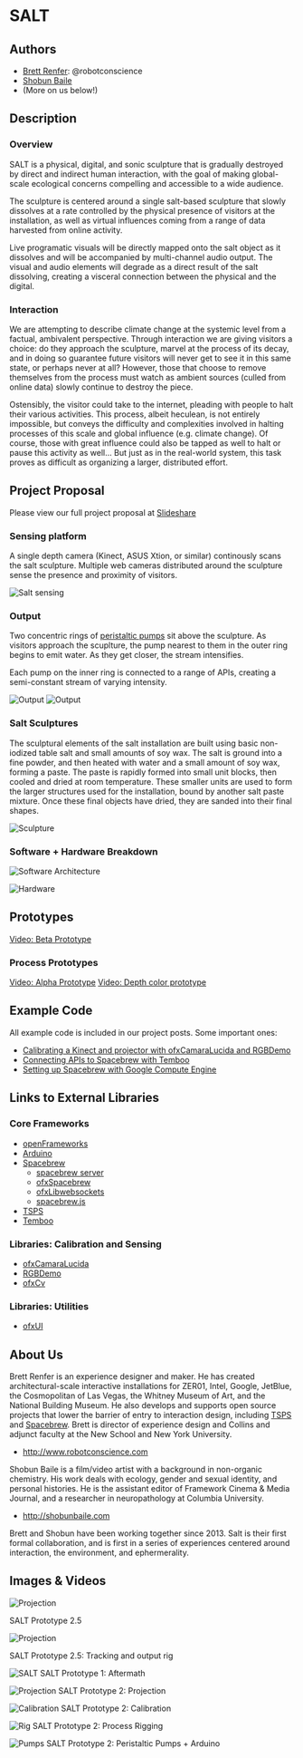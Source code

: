 # SALT

## Authors
- [Brett Renfer](http://www.robotconscience.com): @robotconscience
- [Shobun Baile](http://shobunbaile.com/)
- (More on us below!)

## Description
### Overview
SALT is a physical, digital, and sonic sculpture that is gradually destroyed by direct and indirect human interaction, with the goal of making global-scale ecological concerns compelling and accessible to a wide audience. 

The sculpture is centered around a single salt-based sculpture that slowly dissolves at a rate controlled by the physical presence of visitors at the installation, as well as virtual influences coming from a range of data harvested from online activity.

Live programatic visuals will be directly mapped onto the salt object as it dissolves and will be accompanied by multi-channel audio output. The visual and audio elements will degrade as a direct result of the salt dissolving, creating a visceral connection between the physical and the digital.

### Interaction
We are attempting to describe climate change at the systemic level from a factual, ambivalent perspective. Through interaction we are giving visitors a choice: do they approach the sculpture, marvel at the process of its decay, and in doing so guarantee future visitors will never get to see it in this same state, or perhaps never at all? However, those that choose to remove themselves from the process must watch as ambient sources (culled from online data) slowly continue to destroy the piece. 

Ostensibly, the visitor could take to the internet, pleading with people to halt their various activities. This process, albeit heculean, is not entirely impossible, but conveys the difficulty and complexities involved in halting processes of this scale and global influence (e.g. climate change). Of course, those with great influence could also be tapped as well to halt or pause this activity as well... But just as in the real-world system, this task proves as difficult as organizing a larger, distributed effort.

## Project Proposal

Please view our full project proposal at [Slideshare](http://www.slideshare.net/slideshow/embed_code/31085739)

### Sensing platform
A single depth camera (Kinect, ASUS Xtion, or similar) continously scans the salt sculpture. Multiple web cameras distributed around the sculpture sense the presence and proximity of visitors.

![Salt sensing](https://github.com/robotconscience/devart-template/raw/master/project_images/salt_exp_01.png?raw=true)

### Output
Two concentric rings of [peristaltic pumps](http://www.adafruit.com/products/1150) sit above the sculpture. As visitors approach the scuplture, the pump nearest to them in the outer ring begins to emit water. As they get closer, the stream intensifies.

Each pump on the inner ring is connected to a range of APIs, creating a semi-constant stream of varying intensity.

![Output](https://github.com/robotconscience/devart-template/raw/master/project_images/salt_exp_02.png?raw=true)
![Output](https://github.com/robotconscience/devart-template/raw/master/project_images/salt_exp_03.png?raw=true)

### Salt Sculptures
The sculptural elements of the salt installation are built using basic non-iodized table salt and small amounts of soy wax. The salt is ground into a fine powder, and then heated with water and a small amount of soy wax, forming a paste. The paste is rapidly formed into small unit blocks, then cooled and dried at room temperature. These smaller units are used to form the larger structures used for the installation, bound by another salt paste mixture. Once these final objects have dried, they are sanded into their final shapes.

![Sculpture](https://raw.githubusercontent.com/robotconscience/devart-template/master/project_images/saltobjects_1and2.jpg)

### Software + Hardware Breakdown

![Software Architecture](https://raw.githubusercontent.com/robotconscience/devart-template/master/project_images/diagrams/software_architecture.jpg)

![Hardware](https://raw.githubusercontent.com/robotconscience/devart-template/master/project_images/diagrams/hardware_architecture.jpg)

## Prototypes

[Video: Beta Prototype](https://www.youtube.com/watch?v=Uznlm7nx28U)

### Process Prototypes

[Video: Alpha Prototype](https://vimeo.com/78356704)
[Video: Depth color prototype](https://vimeo.com/87061029)

## Example Code
All example code is included in our project posts. Some important ones:
* [Calibrating a Kinect and projector with ofxCamaraLucida and RGBDemo](https://github.com/robotconscience/devart-template/blob/master/project_posts/2014-03-06-Calibration.md)
* [Connecting APIs to Spacebrew with Temboo](https://github.com/robotconscience/devart-template/blob/master/project_posts/2014-03-14-APIs.md)
* [Setting up Spacebrew with Google Compute Engine](https://github.com/robotconscience/devart-template/blob/master/project_posts/2014-03-21-Cloud.md)

## Links to External Libraries

### Core Frameworks
* [openFrameworks](https://github.com/openframeworks/openFrameworks "openFrameworks") 
* [Arduino](http://arduino.cc)
* [Spacebrew](http://docs.spacebrew.cc)
  * [spacebrew server](https://github.com/spacebrew/spacebrew) 
  * [ofxSpacebrew](https://github.com/spacebrew/ofxSpacebrew)
  * [ofxLibwebsockets](https://github.com/labatrockwell/ofxLibwebsockets)
  * [spacebrew.js](https://github.com/spacebrew/spacebrew.js)
* [TSPS](http://openTSPS.com)
* [Temboo](http://www.temboo.com)

### Libraries: Calibration and Sensing
* [ofxCamaraLucida](https://github.com/chparsons/ofxCamaraLucida)
* [RGBDemo](https://github.com/rgbdemo/rgbdemo)
* [ofxCv](https://github.com/kylemcdonald/ofxCv "ofxCv")

### Libraries: Utilities
* [ofxUI](https://github.com/rezaali/ofxUI/)

## About Us

Brett Renfer is an experience designer and maker. He has created architectural-scale interactive installations for ZER01, Intel, Google, JetBlue, the Cosmopolitan of Las Vegas, the Whitney Museum of Art, and the National Building Museum. He also develops and supports open source projects that lower the barrier of entry to interaction design, including [TSPS](http://github.com/labatrockwell/opentsps) and [Spacebrew](http://www.spacebrew.cc). Brett is director of experience design and Collins and adjunct faculty at the New School and New York University.
* http://www.robotconscience.com

Shobun Baile is a film/video artist  with a background in non-organic chemistry. His work deals with ecology, gender and sexual identity, and personal histories. He is the assistant editor of Framework Cinema & Media Journal, and a researcher in neuropathology at Columbia University.
* http://shobunbaile.com

Brett and Shobun have been working together since 2013. Salt is their first formal collaboration, and is first in a series of experiences centered around interaction, the environment, and ephermerality.

## Images & Videos

![Projection](https://raw.githubusercontent.com/robotconscience/devart-template/master/project_images/Prototype2_5/prototype_humanscale.jpg)

SALT Prototype 2.5

![Projection](https://raw.githubusercontent.com/robotconscience/devart-template/master/project_images/Prototype2_5/prototype_rig.jpg)

SALT Prototype 2.5: Tracking and output rig

![SALT](http://farm4.staticflickr.com/3703/9571458893_666d613ec1_b.jpg "Salt Image 1")
SALT Prototype 1: Aftermath

![Projection](https://raw.githubusercontent.com/robotconscience/devart-template/master/project_images/prototype_2/Prototype2_projection.jpg)
SALT Prototype 2: Projection

![Calibration](https://raw.githubusercontent.com/robotconscience/devart-template/master/project_images/prototype_2/Prototype2_8.JPG)
SALT Prototype 2: Calibration

![Rig](https://raw.githubusercontent.com/robotconscience/devart-template/master/project_images/prototype_2/Prototype2_11.JPG)
SALT Prototype 2: Process Rigging

![Pumps](https://raw.githubusercontent.com/robotconscience/devart-template/master/project_images/prototype_2/Prototype2_7.JPG)
SALT Prototype 2: Peristaltic Pumps + Arduino


